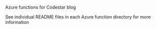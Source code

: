 Azure functions for Codestar blog

See individual README files in each Azure function directory for more information